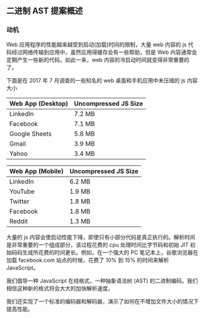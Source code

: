 ## 二进制 AST 提案概述


### 动机
Web 应用程序的性能越来越受到启动(加载)时间的限制，大量 web 内容的 js 代码经过网络传输到应用中，虽然应用得缓存会有一些帮助，但是 Web 内容通常会定期产生一些新的代码，如此一来，web 内容的冷启动时间就变得非常重要的了。

下面是在 2017 年 7 月调查的一些知名的 web 桌面和手机应用中未压缩的 js 内容大小


| Web App (Desktop) | Uncompressed JS Size |
| ----------------- | -------------------- |
| LinkedIn          | 7.2 MB               |
| Facebook          | 7.1 MB               |
| Google Sheets     | 5.8 MB               |
| Gmail             | 3.9 MB               |
| Yahoo             | 3.4 MB               |  



| Web App (Mobile) | Uncompressed JS Size |
| ---------------- | -------------------- |
| LinkedIn         | 6.2 MB               |
| YouTube          | 1.9 MB               |
| Twitter          | 1.8 MB               |
| Facebook         | 1.8 MB               |
| Reddit           | 1.3 MB               |

大量的 js 内容会使启动性能下降，即使只有小部分代码是真正执行的。解析时间是非常重要的一个组成部分，该过程花费的 cpu 处理时间比字节码和初始 JIT 初始码码生成所花费的时间更长。例如，在一个强大的 PC 笔记本上，谷歌浏览器在加载 facebook.com 站点的时候，花费了 10% 到 15% 的时间来解析 JavaScript。

我们倡导一种 JavaScript 在线格式，一种抽象语法树 (AST) 的二进制编码。我们相信这种新的格式将会大大的加快解析速度。


我们还实现了一个标准的编码器和解码器，演示了如何在不增加文件大小的情况下提高性能。

